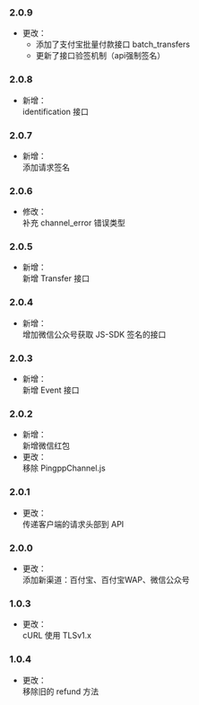 ### 2.0.9
* 更改：  
  - 添加了支付宝批量付款接口 batch_transfers
  - 更新了接口验签机制（api强制签名）

### 2.0.8
* 新增：  
identification 接口

### 2.0.7
* 新增：  
添加请求签名

### 2.0.6
* 修改：  
补充 channel_error 错误类型

### 2.0.5
* 新增：  
新增 Transfer 接口

### 2.0.4
* 新增：  
增加微信公众号获取 JS-SDK 签名的接口

### 2.0.3
* 新增：  
新增 Event 接口

### 2.0.2
* 新增：  
新增微信红包
* 更改：  
移除 PingppChannel.js

### 2.0.1
* 更改：  
传递客户端的请求头部到 API

### 2.0.0
* 更改：  
添加新渠道：百付宝、百付宝WAP、微信公众号

### 1.0.3
* 更改：  
cURL 使用 TLSv1.x

### 1.0.4
* 更改：  
移除旧的 refund 方法
